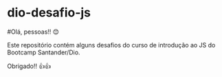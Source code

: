 # dio-desafio-js

#Olá, pessoas!! 😊

Este repositório contém alguns desafios do curso de introdução ao JS do Bootcamp Santander/Dio.

Obrigado!! 👍👍
